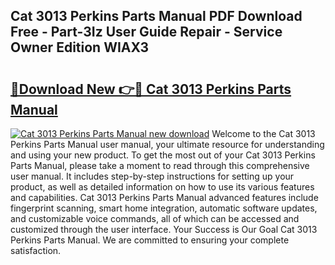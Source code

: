 ## Cat 3013 Perkins Parts Manual PDF Download Free - Part-3Iz User Guide Repair - Service Owner Edition WIAX3

# <h2><a href="http://bc63462.oget.top/?id=Cat+3013+Perkins+Parts+Manual">🔗Download New 👉🔴 Cat 3013 Perkins Parts Manual</a></h2>

[![Cat 3013 Perkins Parts Manual new download](https://i.imgur.com/5g1atiW.png)](http://bc63462.oget.top/?id=Cat+3013+Perkins+Parts+Manual)
Welcome to the Cat 3013 Perkins Parts Manual user manual, your ultimate resource for understanding and using your new product. To get the most out of your Cat 3013 Perkins Parts Manual, please take a moment to read through this comprehensive user manual. It includes step-by-step instructions for setting up your product, as well as detailed information on how to use its various features and capabilities. Cat 3013 Perkins Parts Manual advanced features include fingerprint scanning, smart home integration, automatic software updates, and customizable voice commands, all of which can be accessed and customized through the user interface. Your Success is Our Goal Cat 3013 Perkins Parts Manual. We are committed to ensuring your complete satisfaction.
